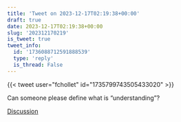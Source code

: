 ```yaml
---
title: 'Tweet on 2023-12-17T02:19:38+00:00'
draft: true
date: 2023-12-17T02:19:38+00:00
slug: '202312170219'
is_tweet: true
tweet_info:
  id: '1736088712591888539'
  type: 'reply'
  is_thread: False
---
```




{{< tweet user="fchollet" id="1735799743505433020" >}}

Can someone please define what is “understanding”?

[Discussion](https://x.com/sytelus/status/1736088712591888539)
